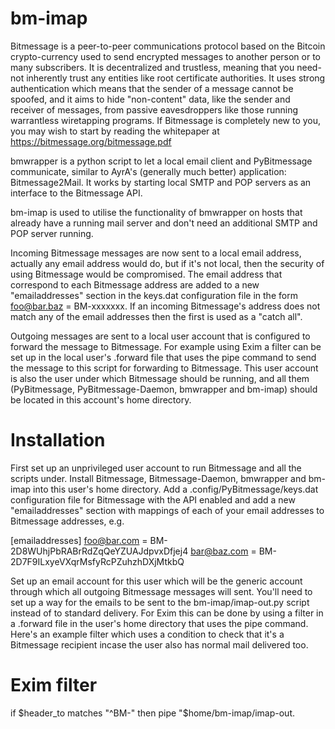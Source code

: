 bm-imap
=======

Bitmessage is a peer-to-peer communications protocol based on the Bitcoin crypto-currency used to send encrypted messages to another person or to many subscribers. It is decentralized and trustless, meaning that you need-not inherently trust any entities like root certificate authorities. It uses strong authentication which means that the sender of a message cannot be spoofed, and it aims to hide "non-content" data, like the sender and receiver of messages, from passive eavesdroppers like those running warrantless wiretapping programs. If Bitmessage is completely new to you, you may wish to start by reading the whitepaper at https://bitmessage.org/bitmessage.pdf

bmwrapper is a python script to let a local email client and PyBitmessage communicate, similar to AyrA's (generally much better) application: ﻿Bitmessage2Mail. It works by starting local SMTP and POP servers as an interface to the Bitmessage API.

bm-imap is used to utilise the functionality of bmwrapper on hosts that already have a running mail server and don't need an additional
SMTP and POP server running.

Incoming Bitmessage messages are now sent to a local email address, actually any email address would do, but if it's not local, then the security of using Bitmessage would be compromised. The email address that correspond to each Bitmessage address are added to a new "emailaddresses" section in the keys.dat configuration file in the form foo@bar.baz = BM-xxxxxxx. If an incoming Bitmessage's address does not match any of the email addresses then the first is used as a "catch all".

Outgoing messages are sent to a local user account that is configured to forward the message to Bitmessage. For example using Exim a filter can be set up in the local user's .forward file that uses the pipe command to send the message to this script for forwarding to Bitmessage. This user account is also the user under which Bitmessage should be running, and all them (PyBitmessage, PyBitmessage-Daemon, bmwrapper and bm-imap) should be located in this account's home directory.

Installation
============
First set up an unprivileged user account to run Bitmessage and all the scripts under. Install Bitmessage, Bitmessage-Daemon, bmwrapper and bm-imap into this user's home directory. Add a .config/PyBitmessage/keys.dat configuration file for Bitmessage with the API enabled and add a new "emailaddresses" section with mappings of each of your email addresses to Bitmessage addresses, e.g.

[emailaddresses]
foo@bar.com = BM-2D8WUhjPbRABrRdZqQeYZUAJdpvxDfjej4
bar@baz.com = BM-2D7F9ILxyeVXqrMsfyRcPZuhzhDXjMtkbQ

Set up an email account for this user which will be the generic account through which all outgoing Bitmessage messages will sent. You'll need to set up a way for the emails to be sent to the bm-imap/imap-out.py script instead of to standard delivery. For Exim this can be done by using a filter in a .forward file in the user's home directory that uses the pipe command. Here's an example filter which uses a condition to check that it's a Bitmessage recipient incase the user also has normal mail delivered too.

# Exim filter
if
   $header_to matches "^BM-"
then
   pipe "$home/bm-imap/imap-out.
